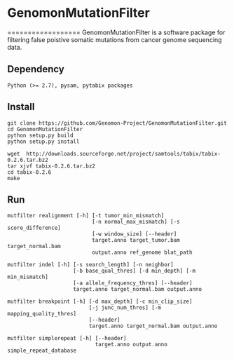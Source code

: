 # GenomonMutationFilter
==================
GenomonMutationFilter is a software package for filtering false poistive somatic mutations from cancer genome sequencing data.

## Dependency

```
Python (>= 2.7), pysam, pytabix packages
```

## Install

```
git clone https://github.com/Genomon-Project/GenomonMutationFilter.git
cd GenomonMutationFilter
python setup.py build
python setup.py install
```

```
wget  http://downloads.sourceforge.net/project/samtools/tabix/tabix-0.2.6.tar.bz2
tar xjvf tabix-0.2.6.tar.bz2
cd tabix-0.2.6
make
```

## Run

```
mutfilter realignment [-h] [-t tumor_min_mismatch]
                           [-n normal_max_mismatch] [-s score_difference]
                           [-w window_size] [--header]
                           target.anno target_tumor.bam target_normal.bam
                           output.anno ref_genome blat_path
```

```
mutfilter indel [-h] [-s search_length] [-n neighbor]
                     [-b base_qual_thres] [-d min_depth] [-m min_mismatch]
                     [-a allele_frequency_thres] [--header]
                     target.anno target_normal.bam output.anno
```

```
mutfilter breakpoint [-h] [-d max_depth] [-c min_clip_size]
                          [-j junc_num_thres] [-m mapping_quality_thres]
                          [--header]
                          target.anno target_normal.bam output.anno
```

```
mutfilter simplerepeat [-h] [--header]
                            target.anno output.anno simple_repeat_database
```
